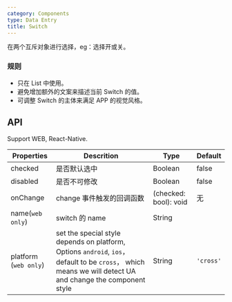 ```yaml
---
category: Components
type: Data Entry
title: Switch
---
```



在两个互斥对象进行选择，eg：选择开或关。

### 规则
- 只在 List 中使用。
- 避免增加额外的文案来描述当前 Switch 的值。
- 可调整 Switch 的主体来满足 APP 的视觉风格。


## API

Support WEB, React-Native.

Properties | Descrition | Type | Default
-----------|------------|------|--------
| checked    | 是否默认选中    | Boolean       |   false  |
| disabled   | 是否不可修改    | Boolean       |   false  |
| onChange   | change 事件触发的回调函数 | (checked: bool): void |  无  |
| name(`web only`)  | switch 的 name    | String   |      |
| platform (`web only`) |  set the special style depends on platform, Options  `android`, `ios`， default to be `cross`， which means we will detect UA and change the component style | String | `'cross'`|
